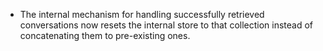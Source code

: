 - The internal mechanism for handling successfully retrieved conversations now resets the internal store to that collection instead of concatenating them to pre-existing ones.